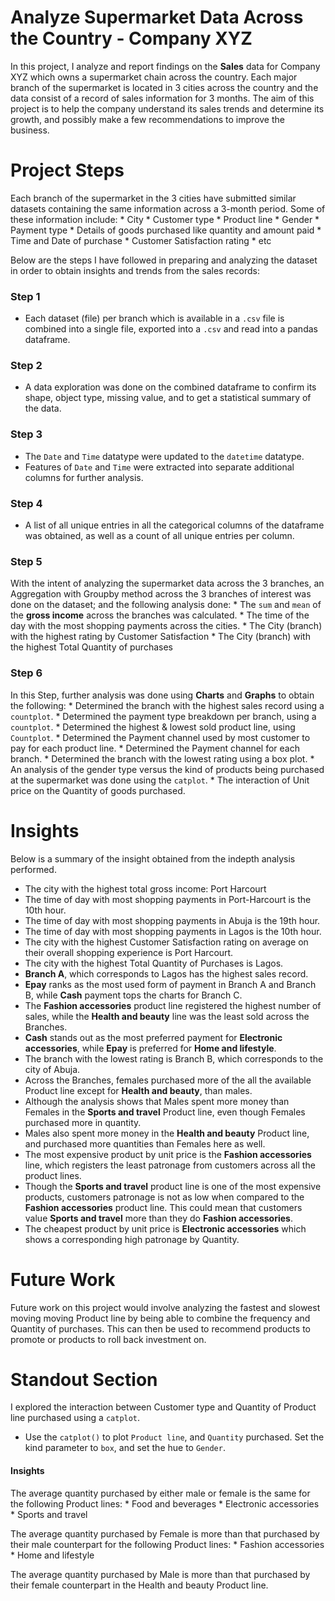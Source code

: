 # Analyze Supermarket Data Across the Country - Company XYZ

In this project, I analyze and report findings on the **Sales** data for Company XYZ which owns a supermarket chain across the country. Each major branch of the supermarket is located in 3 cities across the country and the data consist of a record of sales information for 3 months. The aim of this project is to help the company understand its sales trends and determine its growth, and possibly make a few recommendations to improve the business.

# Project Steps

Each branch of the supermarket in the 3 cities have submitted similar datasets containing the same information across a 3-month period. Some of these information include:
    * City
    * Customer type
    * Product line
    * Gender
    * Payment type
    * Details of goods purchased like quantity and amount paid
    * Time and Date of purchase
    * Customer Satisfaction rating
    * etc
    
Below are the steps I have followed in preparing and analyzing the dataset in order to obtain insights and trends from the sales records:
### Step 1
* Each dataset (file) per branch which is available in a `.csv` file is combined into a single file, exported into a `.csv` and read into a pandas dataframe.
### Step 2
* A data exploration was done on the combined dataframe to confirm its shape, object type, missing value, and to get a statistical summary of the data.
### Step 3
* The `Date` and `Time` datatype were updated to the `datetime` datatype.
* Features of `Date` and `Time` were extracted into separate additional columns for further analysis.
### Step 4
* A list of all unique entries in all the categorical columns of the dataframe was obtained, as well as a count of all unique entries per column.
### Step 5
With the intent of analyzing the supermarket data across the 3 branches, an Aggregation with Groupby method across the 3 branches of interest was done on the dataset; and the following analysis done:
    * The `sum` and `mean` of the **gross income** across the branches was calculated.
    * The time of the day with the most shopping payments across the cities.
    * The City (branch) with the highest rating by Customer Satisfaction
    * The City (branch) with the highest Total Quantity of purchases
### Step 6
In this Step, further analysis was done using **Charts** and **Graphs** to obtain the following:
    * Determined the branch with the highest sales record using a `countplot`.
    * Determined the payment type breakdown per branch, using a `countplot`.
    * Determined the highest & lowest sold product line, using `Countplot`.
    * Determined the Payment channel used by most customer to pay for each product line.
    * Determined the Payment channel for each branch.
    * Determined the branch with the lowest rating using a box plot.
    * An analysis of the gender type versus the kind of products being purchased at the supermarket was done using the `catplot`.
    * The interaction of Unit price on the Quantity of goods purchased. 

# Insights

Below is a summary of the insight obtained from the indepth analysis performed.

* The city with the highest total gross income: Port Harcourt
* The time of day with most shopping payments in Port-Harcourt is the 10th hour.
* The time of day with most shopping payments in Abuja is the 19th hour.
* The time of day with most shopping payments in Lagos is the 10th hour.
* The city with the highest Customer Satisfaction rating on average on their overall shopping experience is Port Harcourt.
* The city with the highest Total Quantity of Purchases is Lagos.
* **Branch A**, which corresponds to Lagos has the highest sales record.
* **Epay** ranks as the most used form of payment in Branch A and Branch B, while **Cash** payment tops the charts for Branch C.
* The **Fashion accessories** product line registered the highest number of sales, while the **Health and beauty** line was the least sold across the Branches.
* **Cash** stands out as the most preferred payment for **Electronic accessories**, while **Epay** is preferred for **Home and lifestyle**.
* The branch with the lowest rating is Branch B, which corresponds to the city of Abuja.
* Across the Branches, females purchased more of the all the available Product line except for **Health and beauty**, than males.
* Although the analysis shows that Males spent more money than Females in the **Sports and travel** Product line, even though Females purchased more in quantity.
* Males also spent more money in the **Health and beauty** Product line, and purchased more quantities than Females here as well.
* The most expensive product by unit price is the **Fashion accessories** line, which registers the least patronage from customers across all the product lines.
* Though the **Sports and travel** product line is one of the most expensive products, customers patronage is not as low when compared to the **Fashion accessories** product line. This could mean that customers value **Sports and travel** more than they do **Fashion accessories**.
* The cheapest product by unit price is **Electronic accessories** which shows a corresponding high patronage by Quantity.


# Future Work

Future work on this project would involve analyzing the fastest and slowest moving moving Product line by being able to combine the frequency and Quantity of purchases. This can then be used to recommend products to promote or products to roll back investment on.

# Standout Section

I explored the interaction between Customer type and Quantity of Product line purchased using a `catplot`.

* Use the `catplot()` to plot `Product line`, and `Quantity` purchased. Set the kind parameter to `box`, and set the hue to `Gender`.

#### Insights

The average quantity purchased by either male or female is the same for the following Product lines:
    * Food and beverages
    * Electronic accessories
    * Sports and travel

The average quantity purchased by Female is more than that purchased by their male counterpart for the following Product lines:
    * Fashion accessories
    * Home and lifestyle
    
The average quantity purchased by Male is more than that purchased by their female counterpart in the Health and beauty Product line.